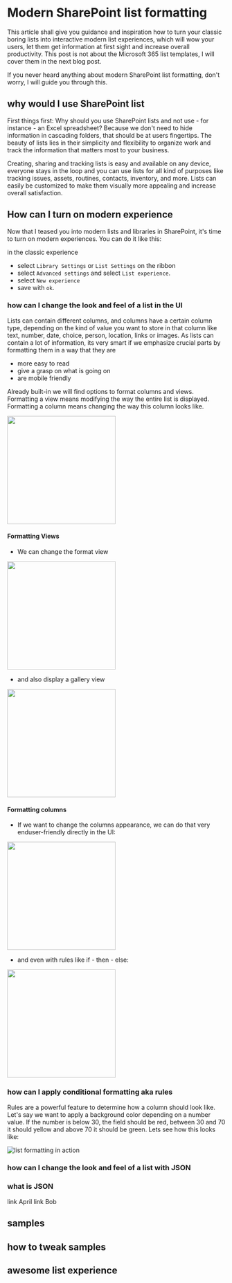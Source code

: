 # Modern SharePoint list formatting

This article shall give you guidance and inspiration how to turn your classic boring lists into interactive modern list experiences, which will wow your users, let them get information at first sight and increase overall productivity. This post is not about the Microsoft 365 list templates, I will cover them in the next blog post. 

If you never heard anything about modern SharePoint list formatting, don't worry, I will guide you through this. 

## why would I use SharePoint list

First things first: Why should you use SharePoint lists and not use - for instance - an Excel spreadsheet? Because we don't need to hide information in cascading folders, that should be at users fingertips. The beauty of lists lies in their simplicity and flexibility to organize work and track the information that matters most to your business. 

Creating, sharing and tracking lists is easy and available on any device, everyone stays in the loop and you can use lists for all kind of purposes like tracking issues, assets, routines, contacts, inventory, and more. Lists can easily be customized to make them visually more appealing and increase overall satisfaction. 

## How can I turn on modern experience

Now that I teased you into modern lists and libraries in SharePoint, it's time to turn on modern experiences. You can do it like this: 

in the classic experience
* select `Library Settings` or `List Settings` on the ribbon
* select `Advanced settings` and select `List experience`.
* select `New experience` 
* save with `ok`. 

### how can I change the look and feel of a list in the UI

Lists can contain different columns, and columns have a certain column type, depending on the kind of value you want to store in that column like text, number, date, choice, person, location, links or images. As lists can contain a lot of information, its very smart if we emphasize crucial parts by formatting them in a way that they are 

* more easy to read
* give a grasp on what is going on
* are mobile friendly

Already built-in we will find options to format columns and views. 
Formatting a view means modifying the way the entire list is displayed. Formatting a column means changing the way this column looks like. 

<img src="https://github.com/LuiseFreese/blog/blob/main/media/list-formatting-create.png" width="250">

#### Formatting Views

* We can change the format view 

<img src="https://github.com/LuiseFreese/blog/blob/main/media/list-formatting-format.png" width="250">

* and also display a gallery view

<img src="https://github.com/LuiseFreese/blog/blob/main/media/list-formatting-formatgallery.png" width="250">

#### Formatting columns

* If we want to change the columns appearance, we can do that very enduser-friendly directly in the UI:

<img src="https://github.com/LuiseFreese/blog/blob/main/media/list-formatting-formatcolumns.png" width="250">

* and even with rules like if - then - else: 

<img src="https://github.com/LuiseFreese/blog/blob/main/media/list-formatting-formatrules.png" width="250">

### how can I apply conditional formatting aka rules

Rules are a powerful feature to determine how a column should look like. Let's say we want to apply a background color depending on a number value. If the number is below 30, the field should be red, between 30 and 70 it should yellow and above 70 it should be green. Lets see how this looks like: 

![list formatting in action](https://github.com/LuiseFreese/blog/blob/main/media/list-formatting.gif)

### how can I change the look and feel of a list with JSON

### what is JSON

link April
link Bob

## samples



## how to tweak samples

## awesome list experience
